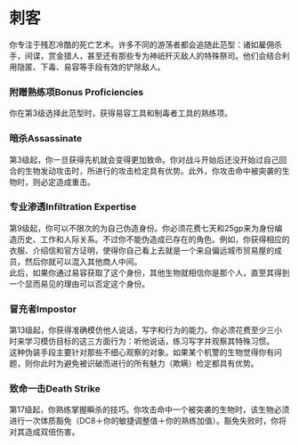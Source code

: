 # 刺客

&#x20;   你专注于残忍冷酷的死亡艺术。许多不同的游荡者都会追随此范型：诸如雇佣杀手，间谍，赏金猎人，甚至还有那些专为神祇歼灭敌人的特殊祭司。他们会结合利用隐匿、下毒、易容等手段有效的铲除敌人。

### **附赠熟练项Bonus Proficiencies**

&#x20;   你在第3级选择此范型时，获得易容工具和制毒者工具的熟练项。

### **暗杀Assassinate**

&#x20;   第3级起，你一旦获得先机就会变得更加致命。你对战斗开始后还没开始过自己回合的生物发动攻击时，所进行的攻击检定具有优势。此外，你攻击命中被突袭的生物时，则必定造成重击。

### **专业渗透Infiltration Expertise**

&#x20;   第9级起，你可以不限次的为自己伪造身份。你必须花费七天和25gp来为身份编造历史、工作和人际关系。不过你不能伪造成已存在的角色。例如，你获得相应的衣服、介绍信和官方证明，使得你自己看上去就是一个来自偏远城市贸易屋的成员，然后你就可以混入其他商人中间。\
&#x20;   此后，如果你通过易容获取了这个身份，其他生物就相信你是那个人，直至其得到一个显而易见的理由可以否定这个身份。

### **冒充者Impostor**

&#x20;   第13级起，你获得准确模仿他人说话，写字和行为的能力。你必须花费至少三小时来学习模仿目标的这三方面行为：听他说话，练习写字并观察其特殊习惯。\
&#x20;   这种伪装手段主要针对那些不细心观察的对象。如果某个机警的生物觉得你有问题，则你此时为避免被识破而进行的所有魅力（欺瞒）检定都具有优势。

### **致命一击Death Strike**

&#x20;   第17级起，你熟练掌握瞬杀的技巧。你攻击命中一个被突袭的生物时，该生物必须进行一次体质豁免（DC8＋你的敏捷调整值＋你的熟练加值）。豁免失败时，你将对其造成双倍伤害。
